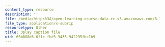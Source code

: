 ```yaml
---
content_type: resource
description: ''
file: /media/https%3A/open-learning-course-data-rc.s3.amazonaws.com/8-13-14-experimental-physics-i-ii-junior-lab-fall-2016-spring-2017/66b888d66f1cfbd39435942295fbc1b9_57uqU8G_z0E.srt
file_type: application/x-subrip
resourcetype: Other
title: 3play caption file
uid: 66b888d6-6f1c-fbd3-9435-942295fbc1b9
---
```

